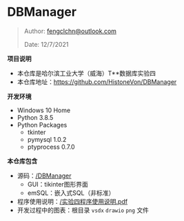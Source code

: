 # DBManager

> Author: fengclchn@outlook.com
>
> Date: 12/7/2021

**项目说明**

* 本仓库是哈尔滨工业大学（威海）T**数据库实验四
* 本仓库地址：https://github.com/HistoneVon/DBManager

**开发环境**

* Windows 10 Home
* Python 3.8.5
* Python Packages
  * tkinter
  * pymysql 1.0.2
  * ptyprocess 0.7.0

**本仓库包含**

* 源码：[/DBManager](./DBManager)
  * GUI：tikinter图形界面
  * emSQL：嵌入式SQL（非标准）
* 程序使用说明：[/实验四程序使用说明.pdf](./实验四程序使用说明.pdf)
* 开发过程中的图表：根目录 ``vsdx`` ``drawio`` ``png`` 文件